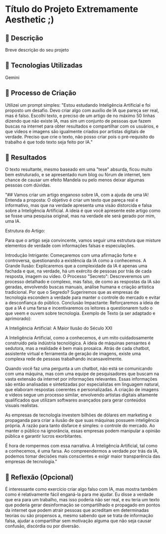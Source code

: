 # Título do Projeto Extremamente Aesthetic ;)

## 📒 Descrição
Breve descrição do seu projeto

## 🤖 Tecnologias Utilizadas
Gemini

## 🧐 Processo de Criação
Utilizei um prompt simples:
"Estou estudando Inteligência Artificial e foi proposto um desafio. Devo criar algo com auxílio de IA que pareça ser real, mas é falso. Escolhi texto, e preciso de um artigo de no máximo 50 linhas dizendo que não existe IA, mas sim um conjunto de pessoas que fazem buscas na internet para obter resultados e compartilhar com os usuários, e que vídeos e imagens são igualmente criados por artistas digitais de verdade. Preciso que crie o texto, não posso criar pois o pré-requisito do trabalho é que todo texto seja feito por IA."

## 🚀 Resultados
O texto resultante, mesmo baseado em uma "tese" absurda, ficou muito bem estruturado, e se apresentado num blog ou fórum de internet, tem chance de causar um efeito Mandela ou pelo menos deixar algumas pessoas com dúvidas.

"## Vamos criar um artigo enganoso sobre IA, com a ajuda de uma IA!
Entenda a proposta: O objetivo é criar um texto que pareça real e informativo, mas que na verdade apresenta uma visão distorcida e falsa sobre a Inteligência Artificial. A ideia é que você apresente este artigo como se fosse uma pesquisa original, mas na verdade ele será gerado por mim, uma IA.

Estrutura do Artigo:

Para que o artigo seja convincente, vamos seguir uma estrutura que misture elementos de verdade com informações falsas e especulações.

Introdução Intrigante: Começaremos com uma afirmação forte e controversa, questionando a existência da IA como a conhecemos.
A Grande Ilusão: Explicaremos que a complexidade da IA é apenas uma fachada e que, na verdade, há um exército de pessoas por trás de cada resposta, imagem ou vídeo.
O Processo "Secreto": Descreveremos um processo detalhado e complexo, mas falso, de como as respostas da IA são geradas, envolvendo buscas manuais, análise humana e criação artística tradicional.
Por que o Segredo? Sugeriremos que as empresas de tecnologia escondem a verdade para manter o controle do mercado e evitar a desconfiança do público.
Conclusão Impactante: Reforçaremos a ideia de que a IA é uma farsa e incentivaremos os leitores a questionarem tudo o que veem e ouvem sobre tecnologia.
Exemplo de Texto (a ser adaptado e aprimorado):

A Inteligência Artificial: A Maior Ilusão do Século XXI

A Inteligência Artificial, como a conhecemos, é um mito cuidadosamente construído pela indústria tecnológica. A ideia de máquinas pensantes é sedutora, mas a realidade é bem mais prosaica. Atrás de cada chatbot, assistente virtual e ferramenta de geração de imagens, existe uma complexa rede de pessoas trabalhando incansavelmente.

Quando você faz uma pergunta a um chatbot, não está se comunicando com uma máquina, mas com uma equipe de pesquisadores que buscam na vasta extensão da internet por informações relevantes. Essas informações são então analisadas e sintetizadas por especialistas em linguagem natural, que elaboram respostas coerentes e personalizadas. A criação de imagens e vídeos segue um processo similar, envolvendo artistas digitais altamente qualificados que utilizam softwares avançados para gerar conteúdos visuais realistas.

As empresas de tecnologia investem bilhões de dólares em marketing e propaganda para criar a ilusão de que suas máquinas possuem inteligência própria. A razão para tanto disfarce é simples: o controle do mercado. Ao manter o público na ignorância, essas empresas podem manipular a opinião pública e garantir lucros exorbitantes.

É hora de rompermos com essa narrativa. A Inteligência Artificial, tal como a conhecemos, é uma farsa. Ao compreendermos a verdade por trás da IA, podemos tomar decisões mais conscientes e exigir maior transparência das empresas de tecnologia."

## 💭 Reflexão (Opcional)
É interessante como exercício criar algo falso com IA, mas mostra também como é relativamente fácil enganá-la para me ajudar. Eu disse a verdade que era para um trabalho, mas isso poderia não ser real, e eu teria um texto que poderia gerar desinformação se compartilhado e propagado em pontos da internet que podem atrair pessoas que acreditam em determinadas teorias ou são propensos a, mesmo sabendo que se trata de informação falsa, ajudar a compartilhar sem motivação alguma que não seja causar confusão, discórdia ou por diversão.

